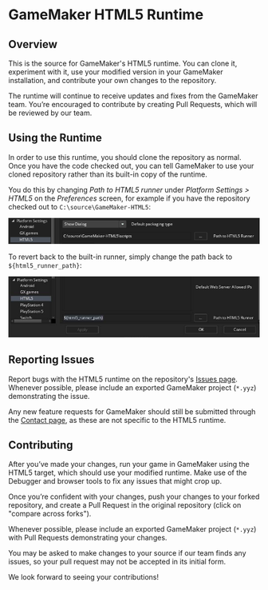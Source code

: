 # GameMaker HTML5 Runtime

## Overview

This is the source for GameMaker's HTML5 runtime. You can clone it, experiment with it, use your modified version in your GameMaker installation, and contribute your own changes to the repository.

The runtime will continue to receive updates and fixes from the GameMaker team. You’re encouraged to contribute by creating Pull Requests, which will be reviewed by our team.

## Using the Runtime

In order to use this runtime, you should clone the repository as normal. Once you have the code checked out, you can tell GameMaker to use your cloned repository rather than its built-in copy of the runtime.

You do this by changing *Path to HTML5 runner* under *Platform Settings > HTML5* on the *Preferences* screen, for example if you have the repository checked out to `C:\source\GameMaker-HTML5`:

![Screenshot of Preferences screen](doc/set-html5-runner-path.png)

To revert back to the built-in runner, simply change the path back to `${html5_runner_path}`:

![Screenshot of Preferences screen](doc/std-html5-runner-path.png)

## Reporting Issues

Report bugs with the HTML5 runtime on the repository's [Issues page](https://github.com/YoYoGames/GameMaker-HTML5/issues). Whenever possible, please include an exported GameMaker project (`*.yyz`) demonstrating the issue.

Any new feature requests for GameMaker should still be submitted through the [Contact page](https://contact.gamemaker.io/), as these are not specific to the HTML5 runtime.

## Contributing

After you’ve made your changes, run your game in GameMaker using the HTML5 target, which should use your modified runtime. Make use of the Debugger and browser tools to fix any issues that might crop up.

Once you’re confident with your changes, push your changes to your forked repository, and create a Pull Request in the original repository (click on "compare across forks").

Whenever possible, please include an exported GameMaker project (`*.yyz`) with Pull Requests demonstrating your changes.

You may be asked to make changes to your source if our team finds any issues, so your pull request may not be accepted in its initial form.

We look forward to seeing your contributions!
